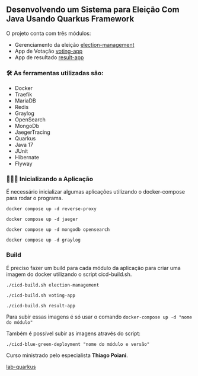 ## Desenvolvendo um Sistema para Eleição Com Java Usando Quarkus Framework

O projeto conta com três módulos:

- Gerenciamento da eleição [election-management](election-management)
- App de Votação [voting-app](voting-app)
- App de resultado [result-app](result-app)

### 🛠️ As ferramentas utilizadas são:

- Docker
- Traefik
- MariaDB
- Redis
- Graylog
- OpenSearch
- MongoDb
- JaegerTracing
- Quarkus
- Java 17
- JUnit
- Hibernate
- Flyway

### 👩🏻‍💻 Inicializando a Aplicação

É necessário inicializar algumas aplicações utilizando o docker-compose para rodar o programa.

`docker compose up -d reverse-proxy`

`docker compose up -d jaeger`

`docker compose up -d mongodb opensearch`

`docker compose up -d graylog`

### Build

É preciso fazer um build para cada módulo da aplicação para criar uma imagem do docker utilizando o script cicd-build.sh.

`./cicd-build.sh election-management`

`./cicd-build.sh voting-app`

`./cicd-build.sh result-app`

Para subir essas imagens é só usar o comando `docker-compose up -d "nome do módulo"`

Também é possível subir as imagens através do script:

`./cicd-blue-green-deployment "nome do módulo e versão"`

Curso ministrado pelo especialista **Thiago Poiani**.

[lab-quarkus](https://github.com/thpoiani/lab-quarkus)
